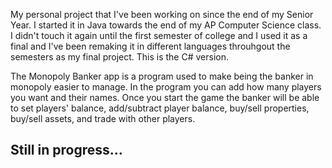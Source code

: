 My personal project that I've been working on since the end of my Senior Year. I started it in Java towards the end of my AP Computer Science class. I didn't touch it again until the first semester of college and I used it as a final and I've been remaking it in different languages throuhgout the semesters as my final project. This is the C# version.

The Monopoly Banker app is a program used to make being the banker in monopoly easier to manage. In the program you can add how many players you want and their names. Once you start the game the banker will be able to set players' balance, add/subtract player balance, buy/sell properties, buy/sell assets, and trade with other players. 

Still in progress...
- 
